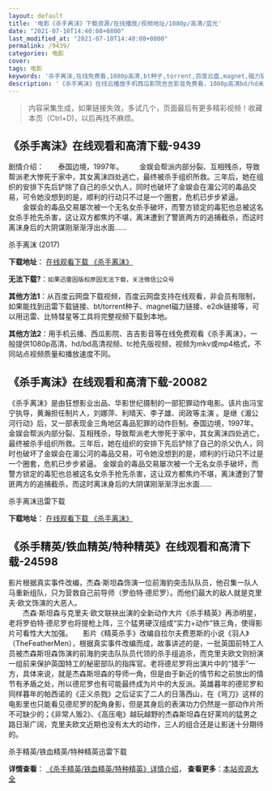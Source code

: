 ```yaml
---
layout: default
title: '电影《杀手离沫》下载资源/在线播放/视频地址/1080p/高清/蓝光'
date: "2021-07-10T14:40:08+0800"
last_modified_at: "2021-07-10T14:40:08+0800"
permalink: /9439/
categories: 电影
cover:
tags: 电影
keywords: '杀手离沫,在线免费看,1080p高清,bt种子,torrent,百度云盘,magnet,磁力链,迅雷下载资源'
description: '《杀手离沫》在线云播放手机西瓜影院吉吉影音免费看，1080p高清bd/hd未删减完整版和tc抢先枪版，mkv/mp4格式，附带bt/torrent种子、magnet/磁力链、百度云盘、网盘资源迅雷下载链接'
---
```


>内容采集生成，如果链接失效，多试几个，页面最后有更多精彩视频！收藏本页（Ctrl+D)，以后再找不麻烦。


## 《杀手离沫》在线观看和高清下载-9439

剧情介绍：　　泰国边境，1997年。 　　金娱会帮派内部分裂、互相残杀，导致帮派老大惨死于家中，其女离沫四处逃亡，最终被杀手组织所救。三年后，她在组织的安排下先后铲除了自己的杀父仇人，同时也破坏了金娱会在湄公河的毒品交易，可令她没想到的是，顺利的行动只不过是一个圈套，危机已步步紧逼。 　　金娱会的毒品交易屡次被一个无名女杀手破坏，而警方锁定的毒犯也总被这名女杀手抢先杀害，这让双方都焦灼不堪，离沫遭到了警匪两方的追捕截杀，而这时离沫身后的大阴谋刚渐渐浮出水面……


杀手离沫 (2017)

**下载地址**： [在线观看下载 《杀手离沫》](https://www.btbtdy.me/btdy/dy9472.html) 


**无法下载?**：`如果迅雷因版权原因无法下载，关注微信公众号 `

**其他方法1**：从百度云网盘下载视频，百度云网盘支持在线观看，非会员有限制，如果能找到迅雷下载链接、bt/torrent种子、magnet磁力链接、e2dk链接等，可以用迅雷、比特彗星等工具将完整视频下载到本地。

**其他方法2**：用手机云播、西瓜影院、吉吉影音等在线免费观看《杀手离沫》，一般提供1080p高清、hd/bd高清视频、tc抢先版视频，视频为mkv或mp4格式，不同站点视频质量和播放速度不同。


## 《杀手离沫》在线观看和高清下载-20082

《杀手离沫》是由狂想影业出品、华影世纪摄制的一部犯罪动作电影。该片由冯宝宁执导，黄瀚担任制片人，刘娜萍、利晴天、李子雄、闵政等主演 。是继《湄公河行动》后，又一部表现金三角地区毒品犯罪的动作巨制。泰国边境，1997年。 金娱会帮派内部分裂、互相残杀，导致帮派老大惨死于家中，其女离沫四处逃亡，最终被杀手组织所救。三年后，她在组织的安排下先后铲除了自己的杀父仇人，同时也破坏了金娱会在湄公河的毒品交易，可令她没想到的是，顺利的行动只不过是一个圈套，危机已步步紧逼。 金娱会的毒品交易屡次被一个无名女杀手破坏，而警方锁定的毒犯也总被这名女杀手抢先杀害，这让双方都焦灼不堪，离沫遭到了警匪两方的追捕截杀，而这时离沫身后的大阴谋刚渐渐浮出水面……


杀手离沫迅雷下载

**下载地址**： [在线观看下载 《杀手离沫》](https://www.993dy.com//vod-detail-id-25148.html) 


## 《杀手精英/铁血精英/特种精英》在线观看和高清下载-24598

影片根据真实事件改编，杰森&middot;斯坦森饰演一位前海豹突击队队员，他召集一队人马重新组队，只为营救自己前导师（罗伯特&middot;德尼罗）。而他们最大的敌人就是克里夫&middot;欧文饰演的大恶人。<br />　　杰森·斯坦森与克里夫&middot;欧文联袂出演的全新动作大片《杀手精英》再添明星，老将罗伯特&middot;德尼罗也将提枪上阵，三个猛男硬汉组成“实力+动作”铁三角，使得影片可看性大大加强。</div>　　影片《精英杀手》改编自拉尔夫费恩斯的小说《羽人》（TheFeatherMen），根据真实事件改编而成，故事讲述的是，一批英国前特工人员被杰森斯坦森饰演的前海豹突击队队员代领的杀手组追杀，而克里夫欧文则扮演一组前来保护英国特工的秘密部队的指挥官。老将德尼罗将出演片中的&ldquo;猎手”一方，具体来说，就是杰森斯坦森的导师一角，但是由于新近的情节和之前放出的情节有矛盾之处，所以德尼罗也有可能最终成为片中的大反派。英雄暮年的德尼罗和同样暮年的帕西诺的《正义杀戮》之后证实了二人的日落西山，在《弯刀》这样的电影里也只能看见德尼罗的配角身影，但是其身后的表演功力仍然是一部动作片所不可缺少的；《非常人贩2》、《高压电》越玩越野的杰森斯坦森在好莱坞的猛男之路日渐广阔，克里夫欧文近期也没有太大的动作，三人的组合还是让影迷十分期待的。</div>


杀手精英/铁血精英/特种精英迅雷下载

**详情查看**： [《杀手精英/铁血精英/特种精英》详情介绍](/movie/24598/)， **查看更多**：[本站资源大全](/movie/t/all/)

